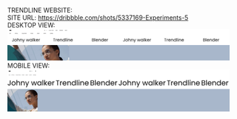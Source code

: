 TRENDLINE WEBSITE:
<BR/>
SITE URL:
https://dribbble.com/shots/5337169-Experiments-5
<BR/>
DESKTOP VIEW:
<img src="./output/desktop.png">
<br/>
MOBILE VIEW:
<img src="./output/mobile.png">
